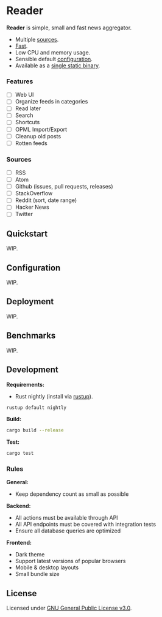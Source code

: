 Reader
======

**Reader** is simple, small and fast news aggregator.

* Multiple [sources](#sources).
* [Fast](#benchmarks).
* Low CPU and memory usage.
* Sensible default [configuration](#configuration).
* Available as a [single static binary](#deployment).

### Features

- [ ] Web UI
- [ ] Organize feeds in categories
- [ ] Read later
- [ ] Search
- [ ] Shortcuts
- [ ] OPML Import/Export
- [ ] Cleanup old posts
- [ ] Rotten feeds

### Sources

- [ ] RSS
- [ ] Atom
- [ ] Github (issues, pull requests, releases)
- [ ] StackOverflow
- [ ] Reddit (sort, date range)
- [ ] Hacker News
- [ ] Twitter

## Quickstart

WIP.

## Configuration

WIP.

## Deployment

WIP.

## Benchmarks

WIP.

## Development

**Requirements:**

* Rust nightly (install via [rustup](https://rustup.rs/)).

```sh
rustup default nightly
```

**Build:**

```sh
cargo build --release
```

**Test:**

```sh
cargo test 
```

### Rules

**General:**

* Keep dependency count as small as possible

**Backend:**

* All actions must be available through API
* All API endpoints must be covered with integration tests
* Ensure all database queries are optimized 

**Frontend:**

* Dark theme
* Support latest versions of popular browsers
* Mobile & desktop layouts
* Small bundle size

## License

Licensed under [GNU General Public License v3.0](https://github.com/FylmTM/Reader/blob/master/LICENSE).
